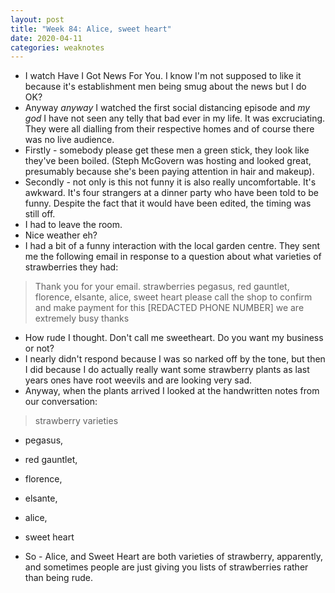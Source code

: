 ```yaml
---
layout: post
title: "Week 84: Alice, sweet heart"
date: 2020-04-11
categories: weaknotes
---
```

* I watch Have I Got News For You. I know I'm not supposed to like it because it's establishment men being smug about the news but I do OK?
* Anyway _anyway_ I watched the first social distancing episode and _my god_ I have not seen any telly that bad ever in my life. It was excruciating. They were all dialling from their respective homes and of course there was no live audience.
* Firstly - somebody please get these men a green stick, they look like they've been boiled. (Steph McGovern was hosting and looked great, presumably because she's been paying attention in hair and makeup).
* Secondly - not only is this not funny it is also really uncomfortable. It's awkward. It's four strangers at a dinner party who have been told to be funny. Despite the fact that it would have been edited, the timing was still off.
* I had to leave the room.
* Nice weather eh?
* I had a bit of a funny interaction with the local garden centre. They sent me the following email in response to a question about what varieties of strawberries they had:

> Thank you for your email.  strawberries
pegasus, red gauntlet, florence, elsante, alice, sweet heart please call the shop to confirm and make payment for this
[REDACTED PHONE NUMBER]
we are extremely busy
thanks

* How rude I thought. Don't call me sweetheart. Do you want my business or not?
* I nearly didn't respond because I was so narked off by the tone, but then I did because I do actually really want some strawberry plants as last years ones have root weevils and are looking very sad.
* Anyway, when the plants arrived I looked at the handwritten notes from our conversation:
> strawberry varieties
* pegasus,
* red gauntlet,
* florence,
* elsante,
* alice,
* sweet heart

* So - Alice, and Sweet Heart are both varieties of strawberry, apparently, and sometimes people are just giving you lists of strawberries rather than being rude.
